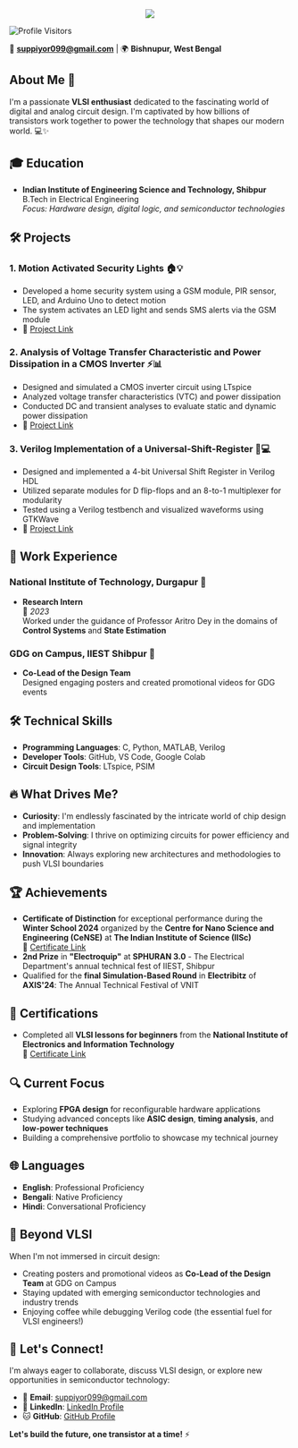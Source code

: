 
<div align="center">
  <img src="https://capsule-render.vercel.app/api?text=Supriyo&nbsp;Roy&animation=fadeIn&type=waving&color=gradient&height=200&fontSize=60&fontAlignY=35"/>
</div>

![Profile Visitors](https://komarev.com/ghpvc/?username=7supriyo&color=brightgreen&style=flat-square&label=Profile+Visitors)

📧 **suppiyor099@gmail.com** | 🌍 **Bishnupur, West Bengal**

## About Me 👋
I'm a passionate **VLSI enthusiast** dedicated to the fascinating world of digital and analog circuit design. I'm captivated by how billions of transistors work together to power the technology that shapes our modern world. 💻✨

## 🎓 Education
- **Indian Institute of Engineering Science and Technology, Shibpur**  
  B.Tech in Electrical Engineering  
  *Focus: Hardware design, digital logic, and semiconductor technologies*

## 🛠️ Projects
### 1. **Motion Activated Security Lights** 🏠💡
- Developed a home security system using a GSM module, PIR sensor, LED, and Arduino Uno to detect motion
- The system activates an LED light and sends SMS alerts via the GSM module
- 🔗 [Project Link](https://github.com/7supriyo/Intruder-Alert-System-Using-Motion-Sensors-and-GSM-Module)

### 2. **Analysis of Voltage Transfer Characteristic and Power Dissipation in a CMOS Inverter** ⚡📊
- Designed and simulated a CMOS inverter circuit using LTspice
- Analyzed voltage transfer characteristics (VTC) and power dissipation
- Conducted DC and transient analyses to evaluate static and dynamic power dissipation
- 🔗 [Project Link](https://github.com/7supriyo/Analysis-of-Voltage-Transfer-Characteristic-and-Power-Dissipation-in-a-CMOS-Inverter-using-LTspice)

### 3. **Verilog Implementation of a Universal-Shift-Register** 🔄💻
- Designed and implemented a 4-bit Universal Shift Register in Verilog HDL
- Utilized separate modules for D flip-flops and an 8-to-1 multiplexer for modularity
- Tested using a Verilog testbench and visualized waveforms using GTKWave
- 🔗 [Project Link](https://github.com/7supriyo/Verilog-Implementation-of-a-Universal-Shift-Register)

## 💼 Work Experience
### **National Institute of Technology, Durgapur** 🏫
- **Research Intern**  
  📅 *2023*  
  Worked under the guidance of Professor Aritro Dey in the domains of **Control Systems** and **State Estimation**

### **GDG on Campus, IIEST Shibpur** 🎨
- **Co-Lead of the Design Team**  
  Designed engaging posters and created promotional videos for GDG events

## 🛠️ Technical Skills
- **Programming Languages**: C, Python, MATLAB, Verilog
- **Developer Tools**: GitHub, VS Code, Google Colab
- **Circuit Design Tools**: LTspice, PSIM

## 🔥 What Drives Me?
- **Curiosity**: I'm endlessly fascinated by the intricate world of chip design and implementation
- **Problem-Solving**: I thrive on optimizing circuits for power efficiency and signal integrity
- **Innovation**: Always exploring new architectures and methodologies to push VLSI boundaries

## 🏆 Achievements
- **Certificate of Distinction** for exceptional performance during the **Winter School 2024** organized by the **Centre for Nano Science and Engineering (CeNSE)** at **The Indian Institute of Science (IISc)**  
  🔗 [Certificate Link](https://www.linkedin.com/posts/supriyo-roy-7abc_i-am-honored-to-announce-that-i-have-been-activity-7291109039336304640-EEyf?utm_source=share&utm_medium=member_desktop&rcm=ACoAADb8gnkBFaPS2hevLUWZUpALS5iztSeeHPk)
- **2nd Prize** in **"Electroquip"** at **SPHURAN 3.0** - The Electrical Department's annual technical fest of IIEST, Shibpur
- Qualified for the **final Simulation-Based Round** in **Electribitz** of **AXIS'24**: The Annual Technical Festival of VNIT

## 📜 Certifications
- Completed all **VLSI lessons for beginners** from the **National Institute of Electronics and Information Technology**  
  🔗 [Certificate Link](#)

## 🔍 Current Focus
- Exploring **FPGA design** for reconfigurable hardware applications
- Studying advanced concepts like **ASIC design**, **timing analysis**, and **low-power techniques**
- Building a comprehensive portfolio to showcase my technical journey

## 🌐 Languages
- **English**: Professional Proficiency
- **Bengali**: Native Proficiency
- **Hindi**: Conversational Proficiency

## 🎨 Beyond VLSI
When I'm not immersed in circuit design:
- Creating posters and promotional videos as **Co-Lead of the Design Team** at GDG on Campus
- Staying updated with emerging semiconductor technologies and industry trends
- Enjoying coffee while debugging Verilog code (the essential fuel for VLSI engineers!)

## 🤝 Let's Connect!
I'm always eager to collaborate, discuss VLSI design, or explore new opportunities in semiconductor technology:
- 📧 **Email**: suppiyor099@gmail.com
- 💼 **LinkedIn**: [LinkedIn Profile](www.linkedin.com/in/supriyo-roy-7abc)
- 🐱 **GitHub**: [GitHub Profile](https://github.com/7supriyo)

**Let's build the future, one transistor at a time!** ⚡

